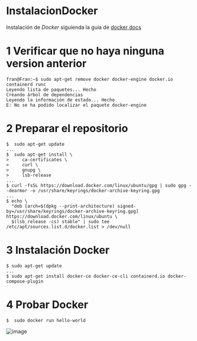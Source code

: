 # InstalacionDocker
Instalación de *Docker* siguienda la guia de [docker docs](https://docs.docker.com/engine/install/ubuntu/)

# 1 Verificar que no haya ninguna version anterior
```
fran@Fran:~$ sudo apt-get remove docker docker-engine docker.io containerd runc
Leyendo lista de paquetes... Hecho
Creando árbol de dependencias       
Leyendo la información de estado... Hecho
E: No se ha podido localizar el paquete docker-engine
```

# 2 Preparar el repositorio
```
$  sudo apt-get update
...
$  sudo apt-get install \
>     ca-certificates \
>     curl \
>     gnupg \
>     lsb-release
...
$ curl -fsSL https://download.docker.com/linux/ubuntu/gpg | sudo gpg --dearmor -o /usr/share/keyrings/docker-archive-keyring.gpg
...
$ echo \
  "deb [arch=$(dpkg --print-architecture) signed-by=/usr/share/keyrings/docker-archive-keyring.gpg] https://download.docker.com/linux/ubuntu \
  $(lsb_release -cs) stable" | sudo tee /etc/apt/sources.list.d/docker.list > /dev/null

```

# 3 Instalación Docker
```
$ sudo apt-get update
...
$ sudo apt-get install docker-ce docker-ce-cli containerd.io docker-compose-plugin
```

# 4 Probar Docker
```
$  sudo docker run hello-world
```

![image](https://user-images.githubusercontent.com/91600940/167697224-9f2afc12-f9b6-4bab-b9d8-3b4558001361.png)
